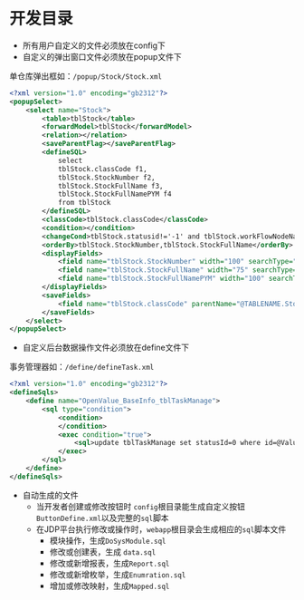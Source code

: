 # 开发目录
- 所有用户自定义的文件必须放在config下
- 自定义的弹出窗口文件必须放在popup文件下

单仓库弹出框如：`/popup/Stock/Stock.xml` 
``` xml
<?xml version="1.0" encoding="gb2312"?>
<popupSelect>
	<select name="Stock">
		<table>tblStock</table>
		<forwardModel>tblStock</forwardModel>
		<relation></relation>
		<saveParentFlag></saveParentFlag>
		<defineSQL>
			select
			tblStock.classCode f1,
			tblStock.StockNumber f2,
			tblStock.StockFullName f3,
			tblStock.StockFullNamePYM f4
			from tblStock
		</defineSQL>
		<classCode>tblStock.classCode</classCode>
		<condition></condition>
		<changeCond>tblStock.statusid!='-1' and tblStock.workFlowNodeName='finish'</changeCond>
		<orderBy>tblStock.StockNumber,tblStock.StockFullName</orderBy>
		<displayFields>
			<field name="tblStock.StockNumber" width="100" searchType="match" keySearch="true" parentDisplay="false" orderBy="升" />
			<field name="tblStock.StockFullName" width="75" searchType="match" keySearch="true" parentDisplay="true" display="@TABLENAME.StockCode" orderBy="升" />
			<field name="tblStock.StockFullNamePYM" width="100" searchType="match" keySearch="true" parentDisplay="false" hiddenInput="true" />
		</displayFields>
		<saveFields>
			<field name="tblStock.classCode" parentName="@TABLENAME.StockCode" relationKey="true" hidden="true" />
		</saveFields>
	</select>
</popupSelect>
```
- 自定义后台数据操作文件必须放在define文件下

事务管理器如：`/define/defineTask.xml`
``` xml
<?xml version="1.0" encoding="gb2312"?>
<defineSqls>
	<define name="OpenValue_BaseInfo_tblTaskManage">
		<sql type="condition">
			<condition>
			</condition>
			<exec condition="true">
				<sql>update tblTaskManage set statusId=0 where id=@ValueofDB:tblTaskManage_id</sql>
			</exec>
		</sql>
	</define>
</defineSqls>
```
- 自动生成的文件
  - 当开发者创建或修改按钮时 `config`根目录能生成自定义按钮`ButtonDefine.xml`以及完整的`sql`脚本
  - 在JDP平台执行修改或操作时，`webapp`根目录会生成相应的`sql`脚本文件
    - 模块操作，生成`DoSysModule.sql`
    - 修改或创建表，生成 `data.sql`
    - 修改或新增报表，生成`Report.sql`
    - 修改或新增枚举，生成`Enumration.sql` 
    - 增加或修改映射，生成`Mapped.sql` 